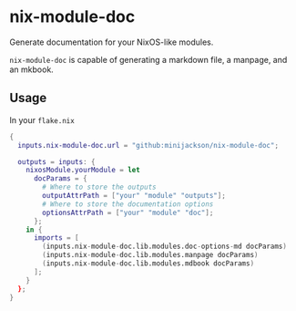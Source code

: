 # nix-module-doc

Generate documentation for your NixOS-like modules.

`nix-module-doc` is capable of generating a markdown file, a manpage, and an
mkbook.

## Usage

In your `flake.nix`

```nix
{
  inputs.nix-module-doc.url = "github:minijackson/nix-module-doc";

  outputs = inputs: {
    nixosModule.yourModule = let
      docParams = {
        # Where to store the outputs
        outputAttrPath = ["your" "module" "outputs"];
        # Where to store the documentation options
        optionsAttrPath = ["your" "module" "doc"];
      };
    in {
      imports = [
        (inputs.nix-module-doc.lib.modules.doc-options-md docParams)
        (inputs.nix-module-doc.lib.modules.manpage docParams)
        (inputs.nix-module-doc.lib.modules.mdbook docParams)
      ];
    }
  };
}
```
